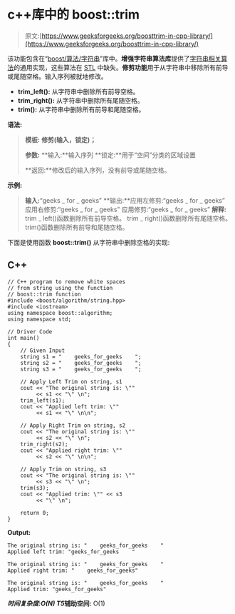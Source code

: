 # c++库中的 boost::trim

> 原文:[https://www.geeksforgeeks.org/boosttrim-in-cpp-library/](https://www.geeksforgeeks.org/boosttrim-in-cpp-library/)

该功能包含在“[boost/算法/字符串](https://www.geeksforgeeks.org/c-boost-string-algorithms-library/)”库中。**增强字符串算法库**提供了[字符串相关算法](https://www.geeksforgeeks.org/string-data-structure/)的通用实现，这些算法在 [STL](https://www.geeksforgeeks.org/the-c-standard-template-library-stl/) 中缺失。**修剪功能**用于从字符串中移除所有前导或尾随空格。输入序列被就地修改。

*   **trim_left():** 从字符串中删除所有前导空格。
*   **trim_right():** 从字符串中删除所有尾随空格。
*   **trim():** 从字符串中删除所有前导和尾随空格。

**语法:**

> **模板:**
> **修剪(输入，锁定)；**
> 
> **参数:**
> **输入:**输入序列
> **锁定:**用于“空间”分类的区域设置
> 
> **返回:**修改后的输入序列，没有前导或尾随空格。

**示例:**

> **输入:**“geeks _ for _ geeks”
> **输出:**应用左修剪:“geeks _ for _ geeks”
> 应用右修剪:“geeks _ for _ geeks”
> 应用修剪:“geeks _ for _ geeks”
> **解释:**
> trim _ left()函数删除所有前导空格。
> trim _ right()函数删除所有尾随空格。
> trim()函数删除所有前导和尾随空格。

下面是使用函数 **boost::trim()** 从字符串中删除空格的实现:

## C++

```
// C++ program to remove white spaces
// from string using the function
// boost::trim function
#include <boost/algorithm/string.hpp>
#include <iostream>
using namespace boost::algorithm;
using namespace std;

// Driver Code
int main()
{
    // Given Input
    string s1 = "    geeks_for_geeks    ";
    string s2 = "    geeks_for_geeks    ";
    string s3 = "    geeks_for_geeks    ";

    // Apply Left Trim on string, s1
    cout << "The original string is: \""
         << s1 << "\" \n";
    trim_left(s1);
    cout << "Applied left trim: \""
         << s1 << "\" \n\n";

    // Apply Right Trim on string, s2
    cout << "The original string is: \""
         << s2 << "\" \n";
    trim_right(s2);
    cout << "Applied right trim: \""
         << s2 << "\" \n\n";

    // Apply Trim on string, s3
    cout << "The original string is: \""
         << s3 << "\" \n";
    trim(s3);
    cout << "Applied trim: \"" << s3
         << "\" \n";

    return 0;
}
```

**Output:**

```
The original string is: "    geeks_for_geeks    " 
Applied left trim: "geeks_for_geeks    " 

The original string is: "    geeks_for_geeks    " 
Applied right trim: "    geeks_for_geeks" 

The original string is: "    geeks_for_geeks    " 
Applied trim: "geeks_for_geeks"

```

***时间复杂度:**O(N)*
T5**辅助空间:** O(1)
